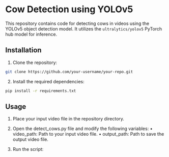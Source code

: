 # Cow Detection using YOLOv5

This repository contains code for detecting cows in videos using the YOLOv5 object detection model. It utilizes the `ultralytics/yolov5` PyTorch hub model for inference.

## Installation

1. Clone the repository:

```bash
git clone https://github.com/your-username/your-repo.git
```

2. Install the required dependencies:

```bash
pip install -r requirements.txt
```

## Usage
1. Place your input video file in the repository directory.

2. Open the detect_cows.py file and modify the following variables:
  • video_path: Path to your input video file.
  • output_path: Path to save the output video file.

3. Run the script:
